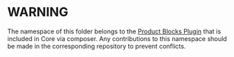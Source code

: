 # WARNING

The namespace of this folder belongs to the [Product Blocks Plugin](https://github.com/woocommerce/woocommerce-gutenberg-products-block) that is included in Core via composer. Any contributions to this namespace should be made in the corresponding repository to prevent conflicts.
